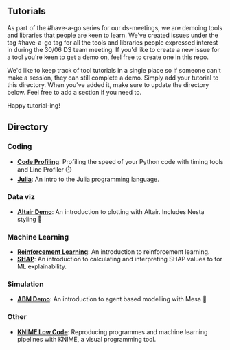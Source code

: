 ## Tutorials

As part of the #have-a-go series for our ds-meetings, we are demoing tools and libraries that people are keen to learn. We've created issues under the tag #have-a-go tag for all the tools and libraries people expressed interest in during the 30/06 DS team meeting. If you'd like to create a new issue for a tool you're keen to get a demo on, feel free to create one in this repo.

We'd like to keep track of tool tutorials in a single place so if someone can't make a session, they can still complete a demo. Simply add your tutorial to this directory. When you've added it, make sure to update the directory below. Feel free to add a section if you need to.

Happy tutorial-ing!

## Directory

### Coding

- [**Code Profiling**](code_profiling/): Profiling the speed of your Python code with timing tools and Line Profiler ⏱️
- [**Julia**](julia/): An intro to the Julia programming language.

### Data viz

- [**Altair Demo**](altair_demo/): An introduction to plotting with Altair. Includes Nesta styling 💅

### Machine Learning

- [**Reinforcement Learning**](reinforcement_learning/): An introduction to reinforcement learning.
- [**SHAP**](SHAP/): An introduction to calculating and interpreting SHAP values to for ML explainability.

### Simulation

- [**ABM Demo**](abm_demo/): An introduction to agent based modelling with Mesa 👾

### Other

- [**KNIME Low Code**](knime_low_code/): Reproducing programmes and machine learning pipelines with KNIME, a visual programming tool.

